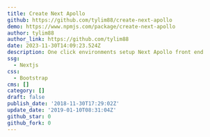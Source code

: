 ```yaml
---
title: Create Next Apollo
github: https://github.com/tylim88/create-next-apollo
demo: https://www.npmjs.com/package/create-next-apollo
author: tylim88
author_link: https://github.com/tylim88
date: 2023-11-30T14:09:23.524Z
description: One click environments setup Next Apollo front end
ssg:
  - Nextjs
css:
  - Bootstrap
cms: []
category: []
draft: false
publish_date: '2018-11-30T17:29:02Z'
update_date: '2019-01-10T08:31:04Z'
github_star: 0
github_fork: 0
---
```

